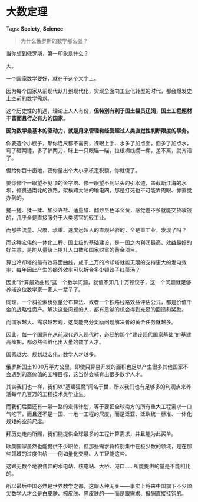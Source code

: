 # 大数定理

Tags: **Society**, **Science**

> 为什么俄罗斯的数学那么强？



当你想到俄罗斯，第一印象是什么？

大。

一个国家数学要好，就在于这个大字上。

因为每个国家从前现代跃升到现代化，实现全面向工业化转型的时代，都会爆发史上空前的数学需求。

这个历史性的机遇，理论上人人有份，**但特别有利于国土幅员辽阔，国土工程题材丰富而且行之有力的国家**。

**因为数学最基本的驱动力，就是用来管理和经营超过人类直觉性判断限度的事务。**

你要造个小棚子，那你连尺都不需要，裸眼上手、水多了加点面，面多了加点水，弯了砸两锤，多了铲两刀，眯上一只眼瞄一瞄，拉根棉线绷一绷，差不离，就齐活了。

但给你百十亩地，要你量出个大小来核定税额，你就傻了。

要你修个一眼望不见顶的金字塔、修一眼望不到尽头的引水道，盖截断江海的水坝，修贯通南北的铁路，架横跨大陆的输电网，那是打死也不可能靠肉眼、靠直觉办到的。

搓一搓、揉一揉、加少许盐、适量醋、翻炒至色泽金黄，感觉差不多就能交货收钱的，几乎全是直接服务于人类感官的轻工业。

而那些流量、尺度、承重、速度远超人的直观经验的，全是重工业，发现了吗？

而这种宏伟的一体化工程、国土级的基础建设，是一国之内利润最高、效益最好的好生意，是能从量级上提升人口数和国家财富的黄金项目。

算出冷却塔的最有效界面曲线，成千上万的冷却塔就能无限的支持更大的发电效率，每年因此产生的额外效率可以折合多少顿饺子红菜汤？

因此“计算最效曲线“这一个数学问题，就值不知几十万顿饺子，这一个问题就足够养活这位数学家一家人一辈子了。

同理，一个斜拉索桥张量分布算法、或者一个铁路线路效益评估公式，都是价值千金的战略性资产。解决这些问题的人，都有足够的机会得到充足的回馈和奖励。

而国家越大、需求越宏观，这类能充分奖励问题解决者的黄金任务就越多。

因此，每一个国家在从前现代迈入现代时，必经的那个“建设现代国家基础”的基建高峰期，都必然会孵化出大量的数学人才。

国家越大、规划越宏伟，数学人才越多。

俄罗斯国土1900万平方公里，即使只算易开发的面积也足以产生很多其他国家不会遇到的高价值的工程目标，这当然会哺育出很多数学人才。

其实我们也一样，我们以“基建狂魔”闻名于世，所以我们也有足够多的利润点来养活每年几百万的工程技术类毕业生。

而我们后面还有一带一路的宏伟计划，等于要把全球南方的所有重大工程需求一口气吃下，而且还不是一国、一地一工程的尺度，而是泛亚、泛欧统一标准、一体化规矩的空前尺度。

拜历史走向所赐，我们能提供全球最多的工程计算需求，并且能为此买单。

欧美国家虽然也能提供不少职位，但那些需求将特别集中在极少数的领域，是在那些领域的过度供给——例如量化交易、人工智能这些。

这跟无数个地貌各异的水电站、核电站、大桥、港口……所能提供的量是不能相比的。

所以最后中国必然是世界数学之都，这跟人种无关——事实上将来中国旗下不少顶尖数学人才会是白皮肤、棕皮肤、黑皮肤的——而是跟需求、报酬直接挂钩的。



